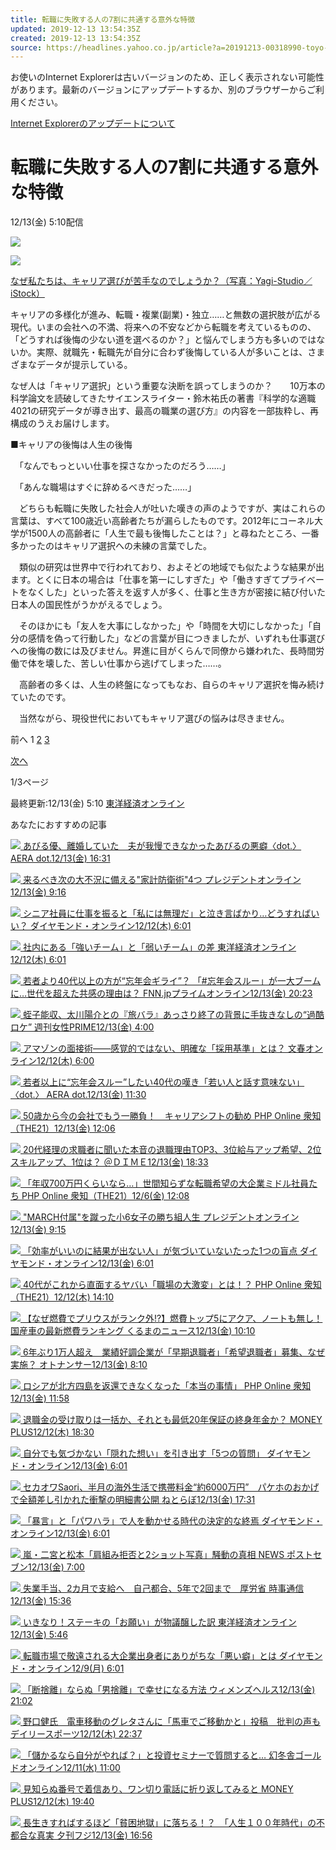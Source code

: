 ```yaml
---
title: 転職に失敗する人の7割に共通する意外な特徴
updated: 2019-12-13 13:54:35Z
created: 2019-12-13 13:54:35Z
source: https://headlines.yahoo.co.jp/article?a=20191213-00318990-toyo-bus_all
---
```


お使いのInternet Explorerは古いバージョンのため、正しく表示されない可能性があります。最新のバージョンにアップデートするか、別のブラウザーからご利用ください。

 [Internet Explorerのアップデートについて](https://about.yahoo.co.jp/info/msiesp/)

# 転職に失敗する人の7割に共通する意外な特徴

12/13(金) 5:10配信

[![](https://s.yimg.jp/images/news/cobranding/toyo.png)](https://rdsig.yahoo.co.jp/media/news/cobrand/toyo/RV=1/RE=1577454785/RH=cmRzaWcueWFob28uY28uanA-/RB=/RU=aHR0cHM6Ly90b3lva2VpemFpLm5ldC8-/RS=%5EADAtuw9l4EjN6pMg8P.2t_54LyZFpI-;_ylt=A7dPiqrAl_NdpXoA8I9eRfB7)

 [ ![](https://amd.c.yimg.jp/im_siggDbqBrsuYHH.3.uKSlsbYZQ---x400-y225-q90-exp3h-pril/amd/20191213-00318990-toyo-000-1-view.jpg)](https://headlines.yahoo.co.jp/article?a=20191213-00318990-toyo-bus_all.view-000)

 [なぜ私たちは、キャリア選びが苦手なのでしょうか？（写真：Yagi-Studio／iStock）](https://headlines.yahoo.co.jp/article?a=20191213-00318990-toyo-bus_all.view-000)

キャリアの多様化が進み、転職・複業(副業)・独立……と無数の選択肢が広がる現代。いまの会社への不満、将来への不安などから転職を考えているものの、「どうすれば後悔の少ない道を選べるのか？」と悩んでしまう方も多いのではないか。実際、就職先・転職先が自分に合わず後悔している人が多いことは、さまざまなデータが提示している。

なぜ人は「キャリア選択」という重要な決断を誤ってしまうのか？　　10万本の科学論文を読破してきたサイエンスライター・鈴木祐氏の著書『科学的な適職　4021の研究データが導き出す、最高の職業の選び方』の内容を一部抜粋し、再構成のうえお届けします。

■キャリアの後悔は人生の後悔

　「なんでもっといい仕事を探さなかったのだろう……」

　「あんな職場はすぐに辞めるべきだった……」

　どちらも転職に失敗した社会人が吐いた嘆きの声のようですが、実はこれらの言葉は、すべて100歳近い高齢者たちが漏らしたものです。2012年にコーネル大学が1500人の高齢者に「人生で最も後悔したことは？」と尋ねたところ、一番多かったのはキャリア選択への未練の言葉でした。

　類似の研究は世界中で行われており、およそどの地域でも似たような結果が出ます。とくに日本の場合は「仕事を第一にしすぎた」や「働きすぎてプライベートをなくした」といった答えを返す人が多く、仕事と生き方が密接に結び付いた日本人の国民性がうかがえるでしょう。

　そのほかにも「友人を大事にしなかった」や「時間を大切にしなかった」「自分の感情を偽って行動した」などの言葉が目につきましたが、いずれも仕事選びへの後悔の数には及びません。昇進に目がくらんで同僚から嫌われた、長時間労働で体を壊した、苦しい仕事から逃げてしまった……。

　高齢者の多くは、人生の終盤になってもなお、自らのキャリア選択を悔み続けていたのです。

　当然ながら、現役世代においてもキャリア選びの悩みは尽きません。

前へ
1
[2](https://headlines.yahoo.co.jp/article?a=20191213-00318990-toyo-bus_all&p=2)
[3](https://headlines.yahoo.co.jp/article?a=20191213-00318990-toyo-bus_all&p=3)

[次へ](https://headlines.yahoo.co.jp/article?a=20191213-00318990-toyo-bus_all&p=2)

1/3ページ

 最終更新:12/13(金) 5:10
 [東洋経済オンライン](https://news.yahoo.co.jp/media/toyo)

あなたにおすすめの記事

 [  ![](https://giwiz-content.c.yimg.jp/im_siggElsU.hl9Q8iOMIPYWa_Z8Q---priy-x231-y195-yc0-xc3-hc192-wc192-n1/r/iwiz-amd/20191213-00000007-sasahi-000-17-view.jpg)          あびる優、離婚していた　夫が我慢できなかったあびるの悪癖〈dot.〉      AERA dot.12/13(金) 16:31](https://headlines.yahoo.co.jp/article?a=20191213-00000007-sasahi-ent)

 [  ![](https://giwiz-content.c.yimg.jp/im_siggVlbr0PeBz7fc9bDnfTU36w---priy-x915-y611-yc50-xc0-hc513-wc912-n1/r/iwiz-amd/20191213-00031389-president-000-1-view.jpg)          来るべき次の大不況に備える"家計防衛術"4つ      プレジデントオンライン12/13(金) 9:16](https://headlines.yahoo.co.jp/article?a=20191213-00031389-president-bus_all)

 [  ![](https://giwiz-content.c.yimg.jp/im_siggt0jahscZMRBmfyuVysH9_Q---priy-x369-y195-yc0-xc77-hc192-wc192-n1/r/iwiz-amd/20191212-00223170-diamond-000-2-view.jpg)          シニア社員に仕事を振ると「私には無理だ」と泣き言ばかり…どうすればいい？      ダイヤモンド・オンライン12/12(木) 6:01](https://headlines.yahoo.co.jp/article?a=20191212-00223170-diamond-soci)

 [  ![](https://giwiz-content.c.yimg.jp/im_siggsCQ4CW9HSj37Qah16xIyIA---priy-x354-y200-yc0-xc125-hc192-wc192-n1/r/iwiz-amd/20191212-00319260-toyo-000-1-view.jpg)          社内にある「強いチーム」と「弱いチーム」の差      東洋経済オンライン12/12(木) 6:01](https://headlines.yahoo.co.jp/article?a=20191212-00319260-toyo-bus_all)

 [  ![](https://giwiz-content.c.yimg.jp/im_siggCM_squLzeeD2bOV6afmGIg---priy-x346-y195-yc0-xc45-hc192-wc192-n1/r/iwiz-amd/20191213-00010010-fnnprimev-000-2-view.jpg)          若者より40代以上の方が“忘年会ギライ”？ 「#忘年会スルー」が一大ブームに…世代を超えた共感の理由は？      FNN.jpプライムオンライン12/13(金) 20:23](https://headlines.yahoo.co.jp/hl?a=20191213-00010010-fnnprimev-life)

 [  ![](https://giwiz-content.c.yimg.jp/im_siggys8bxj__UMKjuGGPRQxaAw---priy-x292-y195-yc0-xc48-hc192-wc192-n1/r/iwiz-amd/20191213-00016727-jprime-000-1-view.jpg)          蛭子能収、太川陽介との『旅バラ』あっさり終了の背景に手抜きなしの“過酷ロケ”      週刊女性PRIME12/13(金) 4:00](https://headlines.yahoo.co.jp/article?a=20191213-00016727-jprime-ent)

 [  ![](https://giwiz-content.c.yimg.jp/im_sigg0FoEvQj0T_J_5EmuGVpNAg---priy-x915-y573-yc0-xc0-hc513-wc912-n1/r/iwiz-amd/20191212-00017512-bunshun-000-2-view.jpg)          アマゾンの面接術――感覚的ではない、明確な「採用基準」とは？      文春オンライン12/12(木) 6:00](https://headlines.yahoo.co.jp/article?a=20191212-00017512-bunshun-pol)

 [  ![](https://giwiz-content.c.yimg.jp/im_sigg_uZpV.Lgv7yALO6P67jJ9A---priy-x291-y195-yc0-xc57-hc192-wc192-n1/r/iwiz-amd/20191212-00000056-sasahi-000-7-view.jpg)          若者以上に“忘年会スルー”したい40代の嘆き「若い人と話す意味ない」〈dot.〉      AERA dot.12/13(金) 11:30](https://headlines.yahoo.co.jp/article?a=20191212-00000056-sasahi-soci)

 [  ![](https://giwiz-content.c.yimg.jp/im_siggaT1PQsI9Jbgor_o4_MCegw---priy-x292-y195-yc0-xc87-hc192-wc192-n1/r/iwiz-amd/20191213-00010000-php_t-000-2-view.jpg)          50歳から今の会社でもう一勝負！　キャリアシフトの勧め      PHP Online 衆知（THE21）12/13(金) 12:06](https://headlines.yahoo.co.jp/article?a=20191213-00010000-php_t-bus_all)

 [  ![](https://giwiz-content.c.yimg.jp/im_siggY.YcMOVT.Oqnoaz5XbFnjg---priy-x376-y222-yc0-xc113-hc192-wc192-n1/r/iwiz-amd/20191213-00010006-dime-000-1-view.jpg)          20代経理の求職者に聞いた本音の退職理由TOP3、3位給与アップ希望、2位スキルアップ、1位は？      ＠ＤＩＭＥ12/13(金) 18:33](https://headlines.yahoo.co.jp/article?a=20191213-00010006-dime-soci)

 [  ![](https://giwiz-content.c.yimg.jp/im_siggfnhY8LCWZxjACs4G.HEK9w---priy-x259-y195-yc0-xc36-hc192-wc192-n1/r/iwiz-amd/20191206-00010000-php_t-000-3-view.jpg)          「年収700万円くらいなら…」世間知らずな転職希望の大企業ミドル社員たち      PHP Online 衆知（THE21）12/6(金) 12:08](https://headlines.yahoo.co.jp/article?a=20191206-00010000-php_t-bus_all)

 [  ![](https://giwiz-content.c.yimg.jp/im_siggy_.Ltx6VyHuqpL8gIJ9d6A---prix-x915-y967-yc0-xc0-hc513-wc912-n1/r/iwiz-amd/20191213-00031430-president-000-3-view.jpg)          "MARCH付属"を蹴った小6女子の勝ち組人生      プレジデントオンライン12/13(金) 9:15](https://headlines.yahoo.co.jp/article?a=20191213-00031430-president-life)

 [  ![](https://giwiz-content.c.yimg.jp/im_siggRCflRvfgNcFgz_p9eu9HyQ---priy-x369-y195-yc0-xc128-hc192-wc192-n1/r/iwiz-amd/20191213-00223326-diamond-000-2-view.jpg)          「効率がいいのに結果が出ない人」が気づいていないたった1つの盲点      ダイヤモンド・オンライン12/13(金) 6:01](https://headlines.yahoo.co.jp/article?a=20191213-00223326-diamond-bus_all)

 [  ![](https://giwiz-content.c.yimg.jp/im_siggrJdQaY6pIZQENxLT.FY.eQ---priy-x291-y195-yc0-xc43-hc192-wc192-n1/r/iwiz-amd/20191212-00010003-php_t-000-1-view.jpg)          40代がこれから直面するヤバい「職場の大激変」とは！？      PHP Online 衆知（THE21）12/12(木) 14:10](https://headlines.yahoo.co.jp/article?a=20191212-00010003-php_t-bus_all)

 [  ![](https://giwiz-content.c.yimg.jp/im_siggoHqh7zqOuZZ.6FumiFurlg---priy-x291-y195-yc0-xc58-hc192-wc192-n1/r/iwiz-amd/20191213-00207058-kurumans-000-24-view.jpg)          【なぜ燃費でプリウスがランク外!?】燃費トップ5にアクア、ノートも無し！ 国産車の最新燃費ランキング      くるまのニュース12/13(金) 10:10](https://headlines.yahoo.co.jp/hl?a=20191213-00207058-kurumans-bus_all)

 [  ![](https://giwiz-content.c.yimg.jp/im_siggfxR3lfo6LkxdqoWTi.DTsg---prix-x226-y245-yc31-xc16-hc192-wc192-n1/r/iwiz-amd/20191213-00054928-otonans-000-11-view.jpg)          6年ぶり1万人超え　業績好調企業が「早期退職者」「希望退職者」募集、なぜ実施？      オトナンサー12/13(金) 8:10](https://headlines.yahoo.co.jp/article?a=20191213-00054928-otonans-soci)

 [  ![](https://giwiz-content.c.yimg.jp/im_siggURRQHiZ8y2NXGDV.Wkgq9Q---priy-x643-y399-yc17-xc0-hc359-wc640-n1/r/iwiz-amd/20191213-00010002-php_s-000-1-view.jpg)          ロシアが北方四島を返還できなくなった「本当の事情」      PHP Online 衆知12/13(金) 11:58](https://headlines.yahoo.co.jp/article?a=20191213-00010002-php_s-bus_all)

 [  ![](https://giwiz-content.c.yimg.jp/im_sigg8jPKWeQgk1ZGnLHgxl5ygQ---priy-x370-y210-yc7-xc154-hc192-wc192-n1/r/iwiz-amd/20191212-00010003-moneyplus-000-1-view.jpg)          退職金の受け取りは一括か、それとも最低20年保証の終身年金か？      MONEY PLUS12/12(木) 18:30](https://headlines.yahoo.co.jp/hl?a=20191212-00010003-moneyplus-bus_all)

 [  ![](https://giwiz-content.c.yimg.jp/im_sigghFaankR51j2PaNqmtb5Rtw---priy-x291-y195-yc0-xc82-hc192-wc192-n1/r/iwiz-amd/20191213-00221728-diamond-000-2-view.jpg)          自分でも気づかない「隠れた想い」を引き出す「5つの質問」      ダイヤモンド・オンライン12/13(金) 6:01](https://headlines.yahoo.co.jp/article?a=20191213-00221728-diamond-bus_all)

 [  ![](https://giwiz-content.c.yimg.jp/im_siggipzIJj0WJL21aVfrXtoWew---priy-x288-y214-yc4-xc39-hc192-wc192-n1/r/iwiz-amd/20191213-00000081-it_nlab-000-5-view.jpg)          セカオワSaori、半月の海外生活で携帯料金“約6000万円”　パケホのおかげで全額差し引かれた衝撃の明細書公開      ねとらぼ12/13(金) 17:31](https://headlines.yahoo.co.jp/hl?a=20191213-00000081-it_nlab-ent)

 [  ![](https://giwiz-content.c.yimg.jp/im_siggyabqnX9MuUM.rvM8gQGudg---priy-x432-y228-yc0-xc206-hc192-wc192-n1/r/iwiz-amd/20191213-00223306-diamond-000-2-view.jpg)          「暴言」と「パワハラ」で人を動かせる時代の決定的な終焉      ダイヤモンド・オンライン12/13(金) 6:01](https://headlines.yahoo.co.jp/article?a=20191213-00223306-diamond-bus_all)

 [  ![](https://giwiz-content.c.yimg.jp/im_sigg.d7ZR7BpWWDfVKNg_j4nZQ---priy-x753-y503-yc41-xc0-hc421-wc750-n1/r/iwiz-amd/20191213-00000005-pseven-000-2-view.jpg)          嵐・二宮と松本「肩組み拒否と2ショット写真」騒動の真相      NEWS ポストセブン12/13(金) 7:00](https://headlines.yahoo.co.jp/article?a=20191213-00000005-pseven-ent)

 [  ![](https://amd.c.yimg.jp/amd/cate_image/pol.jpg)          失業手当、2カ月で支給へ　自己都合、5年で2回まで　厚労省      時事通信12/13(金) 15:36](https://headlines.yahoo.co.jp/hl?a=20191213-00000089-jij-pol)

 [  ![](https://giwiz-content.c.yimg.jp/im_sigg2hPdWi8yqe0SmHv7rqO40Q---priy-x345-y195-yc0-xc48-hc192-wc192-n1/r/iwiz-amd/20191213-00319526-toyo-000-2-view.jpg)          いきなり！ステーキの「お願い」が物議醸した訳      東洋経済オンライン12/13(金) 5:46](https://headlines.yahoo.co.jp/article?a=20191213-00319526-toyo-bus_all)

 [  ![](https://giwiz-content.c.yimg.jp/im_siggc47G4SdiIV2w8l27Ql_Pqg---priy-x369-y195-yc0-xc94-hc192-wc192-n1/r/iwiz-amd/20191209-00222751-diamond-000-2-view.jpg)          転職市場で敬遠される大企業出身者にありがちな「悪い癖」とは      ダイヤモンド・オンライン12/9(月) 6:01](https://headlines.yahoo.co.jp/article?a=20191209-00222751-diamond-soci)

 [  ![](https://giwiz-content.c.yimg.jp/im_siggeyiH.S2G.u2oKb1cCBVojA---priy-x421-y212-yc16-xc44-hc192-wc192-n1/r/iwiz-amd/20191213-00010001-womensh-000-2-view.jpg)          「断捨離」ならぬ「男捨離」で幸せになる方法      ウィメンズヘルス12/13(金) 21:02](https://headlines.yahoo.co.jp/article?a=20191213-00010001-womensh-life)

 [  ![](https://giwiz-content.c.yimg.jp/im_sigg.hXyTs68lBHB2_u1SkKnOA---prix-x564-y577-yc117-xc0-hc315-wc561-n1/r/iwiz-amd/20191212-00000138-dal-000-9-view.jpg)          野口健氏　電車移動のグレタさんに「馬車でご移動かと」投稿　批判の声も      デイリースポーツ12/12(木) 22:37](https://headlines.yahoo.co.jp/hl?a=20191212-00000138-dal-ent)

 [  ![](https://giwiz-content.c.yimg.jp/im_siggr_p4r2GhvwGL1BdCK.1COQ---priy-x328-y220-yc2-xc65-hc192-wc192-n1/r/iwiz-amd/20191211-00024608-gonline-000-2-view.jpg)          「儲かるなら自分がやれば？」と投資セミナーで質問すると…      幻冬舎ゴールドオンライン12/11(水) 11:00](https://headlines.yahoo.co.jp/article?a=20191211-00024608-gonline-bus_all)

 [  ![](https://giwiz-content.c.yimg.jp/im_siggm3sQvWtjFEUFAHy.9Pt0Lw---priy-x337-y226-yc4-xc60-hc192-wc192-n1/r/iwiz-amd/20191212-00010004-moneyplus-000-1-view.jpg)          見知らぬ番号で着信あり、ワン切り電話に折り返してみると      MONEY PLUS12/12(木) 19:40](https://headlines.yahoo.co.jp/hl?a=20191212-00010004-moneyplus-bus_all)

 [  ![](https://amd.c.yimg.jp/amd/cate_image/soci.jpg)          長生きすればするほど「貧困地獄」に落ちる！？　「人生１００年時代」の不都合な真実      夕刊フジ12/13(金) 16:56](https://headlines.yahoo.co.jp/hl?a=20191213-00000014-ykf-soci)